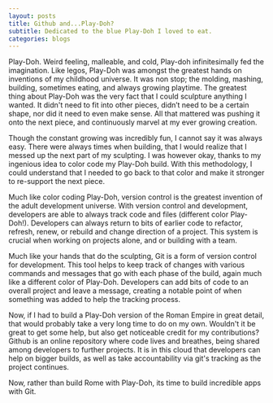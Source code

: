 ```yaml
---
layout: posts
title: Github and...Play-Doh?
subtitle: Dedicated to the blue Play-Doh I loved to eat.
categories:	blogs
---
```


Play-Doh. Weird feeling, malleable, and cold, Play-doh infinitesimally fed the imagination. Like legos, Play-Doh was amongst the greatest hands on inventions of my childhood universe. It was non stop; the molding, mashing, building, sometimes eating, and always growing playtime. The greatest thing about Play-Doh was the very fact that I could sculpture anything I wanted. It didn't need to fit into other pieces, didn’t need to be a certain shape, nor did it need to even make sense. All that mattered was pushing it onto the next piece, and continuously marvel at my ever growing creation.

Though the constant growing was incredibly fun, I cannot say it was always easy. There were always times when building, that I would realize that I messed up the next part of my sculpting. I was however okay, thanks to my ingenious idea to color code my Play-Doh build. With this methodology, I could understand that I needed to go back to that color and make it stronger to re-support the next piece.

Much like color coding Play-Doh, version control is the greatest invention of the adult development universe. With version control and development, developers are able to always track code and files (different color Play-Doh!). Developers can always return to bits of earlier code to refactor, refresh, renew, or rebuild and change direction of a project. This system is crucial when working on projects alone, and or building with a team.

Much like your hands that do the sculpting, Git is a form of version control for development. This tool helps to keep track of changes with various commands and messages that go with each phase of the build, again much like a different color of Play-Doh. Developers can add bits of code to an overall project and leave a message, creating a notable point of when something was added to help the tracking process.

Now, if I had to build a Play-Doh version of the Roman Empire in great detail, that would probably take a very long time to do on my own. Wouldn't it be great to get some help, but also get noticeable credit for my contributions? Github is an online repository where code lives and breathes, being shared among developers to further projects. It is in this cloud that developers can help on bigger builds, as well as take accountability via git's tracking as the project continues.

Now, rather than build Rome with Play-Doh, its time to build incredible apps with Git.